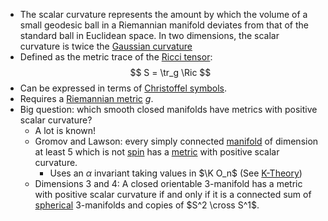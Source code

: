 - The scalar curvature represents the amount by which the volume of a small geodesic ball in a Riemannian manifold deviates from that of the standard ball in Euclidean space. In two dimensions, the scalar curvature is twice the [Gaussian curvature](Gaussian%20curvature)
- Defined as the metric trace of the [Ricci tensor](Ricci%20curvature.md):
$$
S = \tr_g \Ric
$$
- Can be expressed in terms of [Christoffel symbols](Christoffel%20symbols).
- Requires a [Riemannian metric](Riemannian%20metric) $g$.
- Big question: which smooth closed manifolds have metrics with positive scalar curvature?
	- A lot is known!
	- Gromov and Lawson: every simply connected [manifold](manifold) of dimension at least 5 which is not [spin](spin) has a [metric](Riemannian%20metric) with positive scalar curvature.
		- Uses an $\alpha$ invariant taking values in $\K O_n$ (See [K-Theory](K-Theory.md))
	- Dimensions 3 and 4: A closed orientable 3-manifold has a metric with positive scalar curvature if and only if it is a connected sum of [spherical](spherical%20manifold.md) 3-manifolds and copies of $S^2 \cross S^1$.